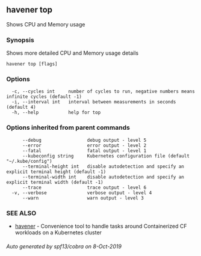 ## havener top

Shows CPU and Memory usage

### Synopsis

Shows more detailed CPU and Memory usage details

```
havener top [flags]
```

### Options

```
  -c, --cycles int     number of cycles to run, negative numbers means infinite cycles (default -1)
  -i, --interval int   interval between measurements in seconds (default 4)
  -h, --help           help for top
```

### Options inherited from parent commands

```
      --debug                 debug output - level 5
      --error                 error output - level 2
      --fatal                 fatal output - level 1
      --kubeconfig string     Kubernetes configuration file (default "~/.kube/config")
      --terminal-height int   disable autodetection and specify an explicit terminal height (default -1)
      --terminal-width int    disable autodetection and specify an explicit terminal width (default -1)
      --trace                 trace output - level 6
  -v, --verbose               verbose output - level 4
      --warn                  warn output - level 3
```

### SEE ALSO

* [havener](havener.md)	 - Convenience tool to handle tasks around Containerized CF workloads on a Kubernetes cluster

###### Auto generated by spf13/cobra on 8-Oct-2019
